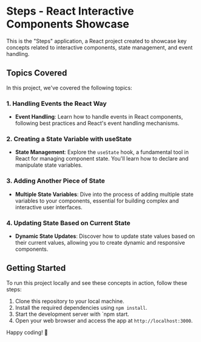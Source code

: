 # Steps - React Interactive Components Showcase

This is the "Steps" application, a React project created to showcase key
concepts related to interactive components, state management, and event
handling.

## Topics Covered

In this project, we've covered the following topics:

### 1. Handling Events the React Way

- **Event Handling**: Learn how to handle events in React components, following
  best practices and React's event handling mechanisms.

### 2. Creating a State Variable with useState

- **State Management**: Explore the `useState` hook, a fundamental tool in React
  for managing component state. You'll learn how to declare and manipulate state
  variables.

### 3. Adding Another Piece of State

- **Multiple State Variables**: Dive into the process of adding multiple state
  variables to your components, essential for building complex and interactive
  user interfaces.

### 4. Updating State Based on Current State

- **Dynamic State Updates**: Discover how to update state values based on their
  current values, allowing you to create dynamic and responsive components.

## Getting Started

To run this project locally and see these concepts in action, follow these
steps:

1. Clone this repository to your local machine.
2. Install the required dependencies using `npm install`.
3. Start the development server with `npm start.
4. Open your web browser and access the app at `http://localhost:3000`.

Happy coding! 🚀
